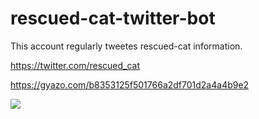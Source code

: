# rescued-cat-twitter-bot

This account regularly tweetes rescued-cat information.

https://twitter.com/rescued_cat

https://gyazo.com/b8353125f501766a2df701d2a4a4b9e2

<div><img src='https://gyazo.com/b8353125f501766a2df701d2a4a4b9e2'><div>
